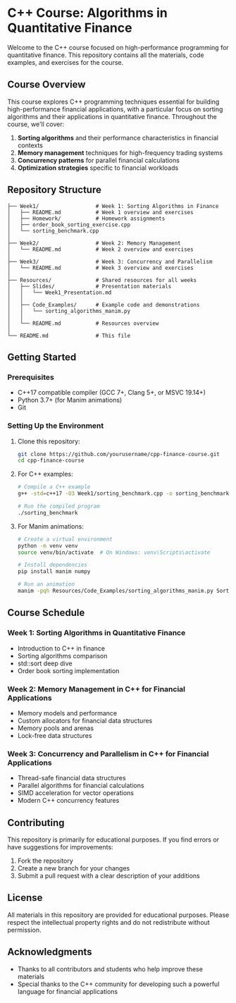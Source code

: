 # C++ Course: Algorithms in Quantitative Finance

Welcome to the C++ course focused on high-performance programming for quantitative finance. This repository contains all the materials, code examples, and exercises for the course.

## Course Overview

This course explores C++ programming techniques essential for building high-performance financial applications, with a particular focus on sorting algorithms and their applications in quantitative finance. Throughout the course, we'll cover:

1. **Sorting algorithms** and their performance characteristics in financial contexts
2. **Memory management** techniques for high-frequency trading systems
3. **Concurrency patterns** for parallel financial calculations
4. **Optimization strategies** specific to financial workloads

## Repository Structure

```
├── Week1/                  # Week 1: Sorting Algorithms in Finance
│   ├── README.md           # Week 1 overview and exercises
│   ├── Homework/           # Homework assignments
│   ├── order_book_sorting_exercise.cpp
│   └── sorting_benchmark.cpp
│
├── Week2/                  # Week 2: Memory Management
│   └── README.md           # Week 2 overview and exercises
│
├── Week3/                  # Week 3: Concurrency and Parallelism
│   └── README.md           # Week 3 overview and exercises
│
├── Resources/              # Shared resources for all weeks
│   ├── Slides/             # Presentation materials
│   │   └── Week1_Presentation.md
│   │
│   ├── Code_Examples/      # Example code and demonstrations
│   │   └── sorting_algorithms_manim.py
│   │
│   └── README.md           # Resources overview
│
└── README.md               # This file
```

## Getting Started

### Prerequisites

- C++17 compatible compiler (GCC 7+, Clang 5+, or MSVC 19.14+)
- Python 3.7+ (for Manim animations)
- Git

### Setting Up the Environment

1. Clone this repository:
   ```bash
   git clone https://github.com/yourusername/cpp-finance-course.git
   cd cpp-finance-course
   ```

2. For C++ examples:
   ```bash
   # Compile a C++ example
   g++ -std=c++17 -O3 Week1/sorting_benchmark.cpp -o sorting_benchmark
   
   # Run the compiled program
   ./sorting_benchmark
   ```

3. For Manim animations:
   ```bash
   # Create a virtual environment
   python -m venv venv
   source venv/bin/activate  # On Windows: venv\Scripts\activate
   
   # Install dependencies
   pip install manim numpy
   
   # Run an animation
   manim -pqh Resources/Code_Examples/sorting_algorithms_manim.py SortingAlgorithm
   ```

## Course Schedule

### Week 1: Sorting Algorithms in Quantitative Finance
- Introduction to C++ in finance
- Sorting algorithms comparison
- std::sort deep dive
- Order book sorting implementation

### Week 2: Memory Management in C++ for Financial Applications
- Memory models and performance
- Custom allocators for financial data structures
- Memory pools and arenas
- Lock-free data structures

### Week 3: Concurrency and Parallelism in C++ for Financial Applications
- Thread-safe financial data structures
- Parallel algorithms for financial calculations
- SIMD acceleration for vector operations
- Modern C++ concurrency features

## Contributing

This repository is primarily for educational purposes. If you find errors or have suggestions for improvements:

1. Fork the repository
2. Create a new branch for your changes
3. Submit a pull request with a clear description of your additions

## License

All materials in this repository are provided for educational purposes. Please respect the intellectual property rights and do not redistribute without permission.

## Acknowledgments

- Thanks to all contributors and students who help improve these materials
- Special thanks to the C++ community for developing such a powerful language for financial applications
